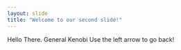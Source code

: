 ```yaml
---
layout: slide
title: "Welcome to our second slide!"
---
```

Hello There. General Kenobi
Use the left arrow to go back!
